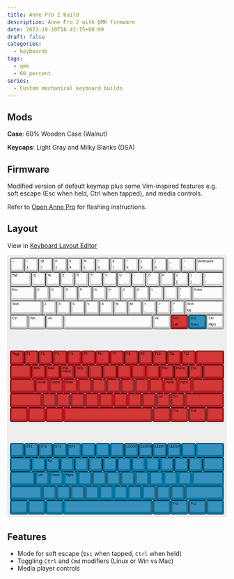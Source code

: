 ```yaml
---
title: Anne Pro 2 build
description: Anne Pro 2 with QMK firmware
date: 2021-10-10T18:41:15+08:00
draft: false
categories:
  - keyboards
tags:
  - qmk
  - 60_percent
series:
  - Custom mechanical keyboard builds
---
```


## Mods

**Case**: 60% Wooden Case (Walnut)

**Keycaps**: Light Gray and Milky Blanks (DSA)

## Firmware

Modified version of default keymap plus some Vim-inspired features e.g. soft escape (Esc when held,
Ctrl when tapped), and media controls.

Refer to [Open Anne Pro](https://openannepro.github.io/install/) for flashing instructions.

## Layout

View in [Keyboard Layout Editor](http://www.keyboard-layout-editor.com/#/gists/f1c23fc1769c9bb0b1872d2272a1f268)

![AnnePro2 custom keymap](https://raw.githubusercontent.com/j4ckofalltrades/keebs/master/anne-pro-2/assets/annepro2.png)

## Features

- Mode for soft escape (`Esc` when tapped, `Ctrl` when held)
- Toggling `Ctrl` and `Cmd` modifiers (Linux or Win vs Mac)
- Media player controls
